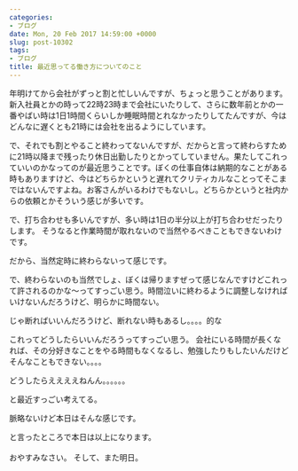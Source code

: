 ```yaml
---
categories:
- ブログ
date: Mon, 20 Feb 2017 14:59:00 +0000
slug: post-10302
tags:
- ブログ
title: 最近思ってる働き方についてのこと
---
```


年明けてから会社がずっと割と忙しいんですが、ちょっと思うことがあります。新入社員とかの時って22時23時まで会社にいたりして、さらに数年前とかの一番やばい時は1日1時間くらいしか睡眠時間とれなかったりしてたんですが、今はどんなに遅くとも21時には会社を出るようにしています。

で、それでも割とやること終わってないんですが、だからと言って終わらすために21時以降まで残ったり休日出勤したりとかってしていません。果たしてこれっていいのかなってのが最近思うことです。<!--more-->ぼくの仕事自体は納期的なことがある時もありますけど、今はどちらかというと遅れてクリティカルなことってそこまではないんですよね。お客さんがいるわけでもないし。どちらかというと社内からの依頼とかそういう感じが多いです。

で、打ち合わせも多いんですが、多い時は1日の半分以上が打ち合わせだったりします。
そうなると作業時間が取れないので当然やるべきこともできないわけです。

だから、当然定時に終わらないって感じです。

で、終わらないのも当然でしょ、ぼくは帰りますぜって感じなんですけどこれって許されるのかな〜ってすっごい思う。時間泣いに終わるように調整しなければいけないんだろうけど、明らかに時間ない。

じゃ断ればいいんだろうけど、断れない時もあるし。。。。的な

これってどうしたらいいんだろうってすっごい思う。
会社にいる時間が長くなれば、その分好きなことをやる時間もなくなるし、勉強したりもしたいんだけどそんなこともできない。。。。


どうしたらええええねんん。。。。。。


と最近すっごい考えてる。


脈略ないけど本日はそんな感じです。

と言ったところで本日は以上になります。<br><br>おやすみなさい。
そして、また明日。